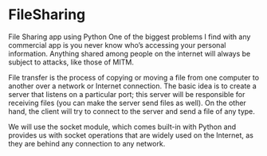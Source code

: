 # FileSharing
File Sharing app using Python
One of the biggest problems I find with any commercial app is you never know who’s accessing your personal information. Anything shared among people on the internet will always be subject to attacks, like those of MITM.

File transfer is the process of copying or moving a file from one computer to another over a network or Internet connection. The basic idea is to create a server that listens on a particular port; this server will be responsible for receiving files (you can make the server send files as well). On the other hand, the client will try to connect to the server and send a file of any type.

We will use the socket module, which comes built-in with Python and provides us with socket operations that are widely used on the Internet, as they are behind any connection to any network.
